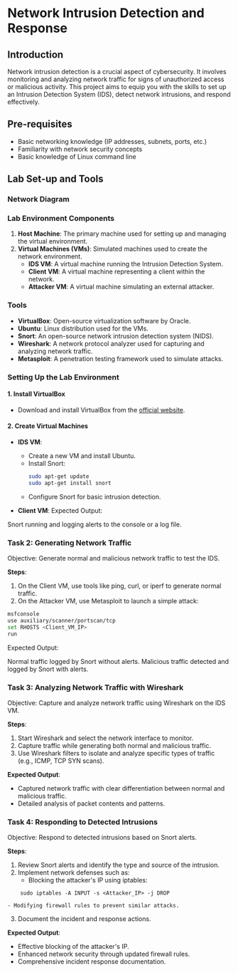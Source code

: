 # Network Intrusion Detection and Response


## Introduction
Network intrusion detection is a crucial aspect of cybersecurity. It involves monitoring and analyzing network traffic for signs of unauthorized access or malicious activity. This project aims to equip you with the skills to set up an Intrusion Detection System (IDS), detect network intrusions, and respond effectively.

## Pre-requisites
- Basic networking knowledge (IP addresses, subnets, ports, etc.)
- Familiarity with network security concepts
- Basic knowledge of Linux command line

## Lab Set-up and Tools

### Network Diagram

### Lab Environment Components
1. **Host Machine**: The primary machine used for setting up and managing the virtual environment.
2. **Virtual Machines (VMs)**: Simulated machines used to create the network environment.
   - **IDS VM**: A virtual machine running the Intrusion Detection System.
   - **Client VM**: A virtual machine representing a client within the network.
   - **Attacker VM**: A virtual machine simulating an external attacker.

### Tools
- **VirtualBox**: Open-source virtualization software by Oracle.
- **Ubuntu**: Linux distribution used for the VMs.
- **Snort**: An open-source network intrusion detection system (NIDS).
- **Wireshark**: A network protocol analyzer used for capturing and analyzing network traffic.
- **Metasploit**: A penetration testing framework used to simulate attacks.

### Setting Up the Lab Environment

#### 1. Install VirtualBox
- Download and install VirtualBox from the [official website](https://www.virtualbox.org/).

#### 2. Create Virtual Machines
- **IDS VM**: 
  - Create a new VM and install Ubuntu.
  - Install Snort:
    ```sh
    sudo apt-get update
    sudo apt-get install snort
    ```
  - Configure Snort for basic intrusion detection.

- **Client VM**: 
Expected Output:

Snort running and logging alerts to the console or a log file.

### Task 2: Generating Network Traffic
Objective: Generate normal and malicious network traffic to test the IDS.

**Steps**:

1. On the Client VM, use tools like ping, curl, or iperf to generate normal traffic.
2. On the Attacker VM, use Metasploit to launch a simple attack:
```sh
msfconsole
use auxiliary/scanner/portscan/tcp
set RHOSTS <Client_VM_IP>
run
```
Expected Output:

Normal traffic logged by Snort without alerts.
Malicious traffic detected and logged by Snort with alerts.

### Task 3: Analyzing Network Traffic with Wireshark
Objective: Capture and analyze network traffic using Wireshark on the IDS VM.

**Steps**:

1. Start Wireshark and select the network interface to monitor.
2. Capture traffic while generating both normal and malicious traffic.
3. Use Wireshark filters to isolate and analyze specific types of traffic (e.g., ICMP, TCP SYN scans).

**Expected Output**:
- Captured network traffic with clear differentiation between normal and malicious traffic.
- Detailed analysis of packet contents and patterns.

### Task 4: Responding to Detected Intrusions
Objective: Respond to detected intrusions based on Snort alerts.

**Steps**:

1. Review Snort alerts and identify the type and source of the intrusion.
2. Implement network defenses such as:
     - Blocking the attacker's IP using iptables:
```
    sudo iptables -A INPUT -s <Attacker_IP> -j DROP
```
    - Modifying firewall rules to prevent similar attacks.
3. Document the incident and response actions.

**Expected Output**:

- Effective blocking of the attacker's IP.
- Enhanced network security through updated firewall rules.
- Comprehensive incident response documentation.
